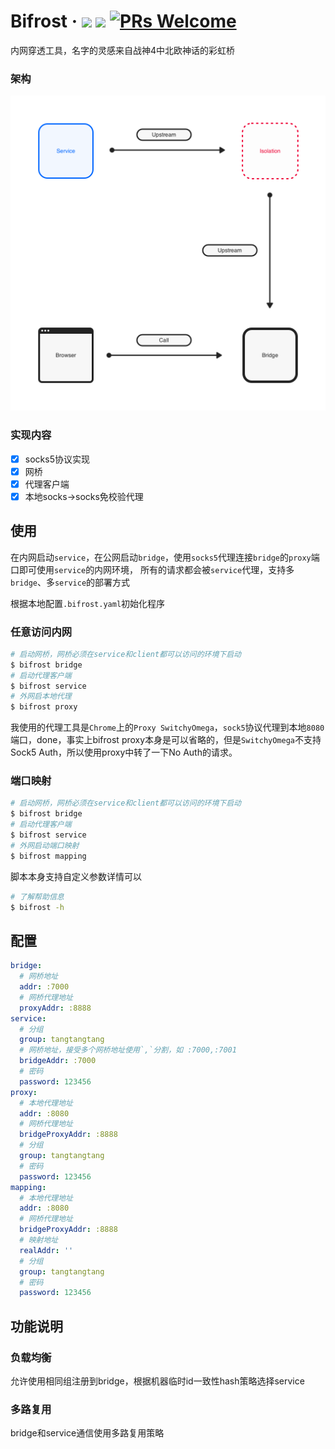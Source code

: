 # Bifrost &middot; <a href="https://github.com/ljun20160606/bifrost/blob/master/LICENSE"><img src="https://img.shields.io/badge/license-MIT-blue.svg"></a> <a href="https://travis-ci.org/ljun20160606/bifrost"><img src="https://travis-ci.org/ljun20160606/bifrost.svg?branch=master"></a> [![PRs Welcome](https://img.shields.io/badge/PRs-welcome-brightgreen.svg)](https://github.com/ljun20160606/bifrost/pull/new)

内网穿透工具，名字的灵感来自战神4中北欧神话的彩虹桥

### 架构

<img src="./doc/Stream.png" width=512>

### 实现内容

* [x] socks5协议实现
* [x] 网桥
* [x] 代理客户端
* [x] 本地socks->socks免校验代理

## 使用

在内网启动`service`，在公网启动`bridge`，使用`socks5`代理连接`bridge`的`proxy`端口即可使用`service`的内网环境，
所有的请求都会被`service`代理，支持多`bridge`、多`service`的部署方式

根据本地配置`.bifrost.yaml`初始化程序

### 任意访问内网

```bash
# 启动网桥，网桥必须在service和client都可以访问的环境下启动
$ bifrost bridge
# 启动代理客户端
$ bifrost service
# 外网启本地代理
$ bifrost proxy
```

我使用的代理工具是`Chrome`上的`Proxy SwitchyOmega`，`sock5`协议代理到本地`8080`端口，done，事实上bifrost proxy本身是可以省略的，但是`SwitchyOmega`不支持Sock5 Auth，所以使用proxy中转了一下No Auth的请求。

### 端口映射

```bash
# 启动网桥，网桥必须在service和client都可以访问的环境下启动
$ bifrost bridge
# 启动代理客户端
$ bifrost service
# 外网启动端口映射
$ bifrost mapping
```

脚本本身支持自定义参数详情可以

```bash
# 了解帮助信息
$ bifrost -h
```

## 配置

```yaml
bridge:
  # 网桥地址
  addr: :7000
  # 网桥代理地址
  proxyAddr: :8888
service:
  # 分组
  group: tangtangtang
  # 网桥地址，接受多个网桥地址使用`,`分割，如 :7000,:7001
  bridgeAddr: :7000
  # 密码
  password: 123456
proxy:
  # 本地代理地址
  addr: :8080
  # 网桥代理地址
  bridgeProxyAddr: :8888
  # 分组
  group: tangtangtang
  # 密码
  password: 123456
mapping:
  # 本地代理地址
  addr: :8080
  # 网桥代理地址
  bridgeProxyAddr: :8888
  # 映射地址
  realAddr: ''
  # 分组
  group: tangtangtang
  # 密码
  password: 123456
```

## 功能说明

### 负载均衡

允许使用相同组注册到bridge，根据机器临时id一致性hash策略选择service

### 多路复用

bridge和service通信使用多路复用策略